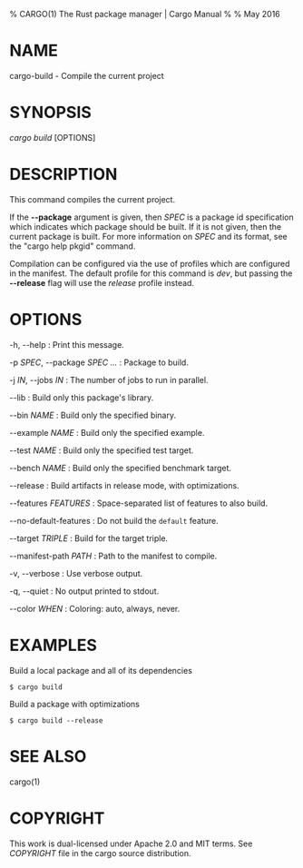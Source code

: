 % CARGO(1) The Rust package manager  | Cargo Manual
%
% May 2016

# NAME
cargo-build - Compile the current project


# SYNOPSIS
*cargo build* \[OPTIONS]


# DESCRIPTION
This command compiles the current project.

If the **--package** argument is given, then *SPEC* is a package id
specification which indicates which package should be built. If it is not given,
then the current package is built. For more information on *SPEC* and its
format, see the "cargo help pkgid" command.

Compilation can be configured via the use of profiles which are configured in
the manifest. The default profile for this command is *dev*, but passing the
**--release** flag will use the *release* profile instead.


# OPTIONS

-h, --help
:   Print this message.

-p *SPEC*, --package *SPEC ...*
:   Package to build.

-j *IN*, --jobs *IN*
:   The number of jobs to run in parallel.

--lib
:   Build only this package's library.

--bin *NAME*
:   Build only the specified binary.

--example *NAME*
:   Build only the specified example.

--test *NAME*
:   Build only the specified test target.

--bench *NAME*
:   Build only the specified benchmark target.

--release
:   Build artifacts in release mode, with optimizations.

--features *FEATURES*
:   Space-separated list of features to also build.

--no-default-features
:   Do not build the `default` feature.

--target *TRIPLE*
:   Build for the target triple.

--manifest-path *PATH*
:   Path to the manifest to compile.

-v, --verbose
:   Use verbose output.

-q, --quiet
:   No output printed to stdout.

--color *WHEN*
:   Coloring: auto, always, never.


# EXAMPLES
Build a local package and all of its dependencies

    $ cargo build

Build a package with optimizations

    $ cargo build --release


# SEE ALSO
cargo(1)


# COPYRIGHT
This work is dual-licensed under Apache 2.0 and MIT terms.
See *COPYRIGHT* file in the cargo source distribution.
